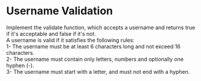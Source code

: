 # Username Validation
Implement the validate function, which accepts a username and returns true if it's acceptable and false if it's not.<br>
A username is valid if it satisfies the following rules:<br>
1- The username must be at least 6 characters long and not exceed 16 characters.<br>
2- The username must contain only letters, numbers and optionally one hyphen (-).<br>
3- The username must start with a letter, and must not end with a hyphen.
